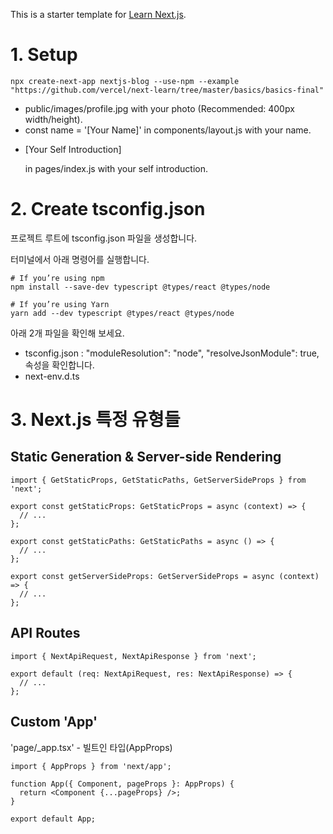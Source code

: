 This is a starter template for [Learn Next.js](https://nextjs.org/learn).

# 1. Setup  
```
npx create-next-app nextjs-blog --use-npm --example "https://github.com/vercel/next-learn/tree/master/basics/basics-final"
```  

- public/images/profile.jpg with your photo (Recommended: 400px width/height).
- const name = '[Your Name]' in components/layout.js with your name.
- <p>[Your Self Introduction]</p> in pages/index.js with your self introduction.

# 2. Create tsconfig.json
프로젝트 루트에 tsconfig.json 파일을 생성합니다.  

터미널에서 아래 명령어를 실행합니다.
```
# If you’re using npm
npm install --save-dev typescript @types/react @types/node

# If you’re using Yarn
yarn add --dev typescript @types/react @types/node
```

아래 2개 파일을 확인해 보세요.  
- tsconfig.json : "moduleResolution": "node", "resolveJsonModule": true, 속성을 확인합니다.  
- next-env.d.ts  

# 3. Next.js 특정 유형들
## Static Generation & Server-side Rendering
```
import { GetStaticProps, GetStaticPaths, GetServerSideProps } from 'next';

export const getStaticProps: GetStaticProps = async (context) => {
  // ...
};

export const getStaticPaths: GetStaticPaths = async () => {
  // ...
};

export const getServerSideProps: GetServerSideProps = async (context) => {
  // ...
};
```

## API Routes
```
import { NextApiRequest, NextApiResponse } from 'next';

export default (req: NextApiRequest, res: NextApiResponse) => {
  // ...
};
```

## Custom 'App'
'page/_app.tsx' - 빌트인 타입(AppProps)

```
import { AppProps } from 'next/app';

function App({ Component, pageProps }: AppProps) {
  return <Component {...pageProps} />;
}

export default App;
```
